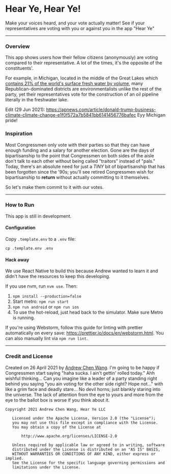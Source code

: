 # Hear Ye, Hear Ye!

Make your voices heard, and your vote actually matter!
See if your representatives are voting
with you or against you in the app "Hear Ye"

---

### Overview

This app shows users how their fellow citizens
(anonymously) are voting compared to their
representative. A lot of the times, it's
the opposite of the constituents'.

For example, in Michigan, located in the 
middle of the Great Lakes which [contains 21% of the world's
surface fresh water by volume](https://en.wikipedia.org/wiki/Great_Lakes),
many Republican-dominated districts are environmentalists
unlike the rest of the party, yet their representatives
vote for the construction of an oil pipeline
literally in the freshwater lake.

Edit (29 Jun 2021): https://apnews.com/article/donald-trump-business-climate-climate-change-e1f0f572a7b5841bb6141456776bafec
Eyy Michigan pride!

### Inspiration

Most Congressmen only vote with their parties
so that they can have enough funding and a salary
for another election. Gone are the days of
bipartisanship to the point that Congressmen on both
sides of the aisle don't talk to each other without
being called "traitors" instead of "pals." Today,
there's an absolute need for just a _TINY_
bit of bipartisanship that has been forgotten
since the '90s; you'll see retired Congressmen
wish for bipartisanship to **return** without
actually committing to it themselves.

So let's make them commit to it with our votes.

---
### How to Run

This app is still in development.

#### Configuration

Copy `.template.env` to a `.env` file:

```shell
cp .template.env .env
```

#### Hack away

We use React Native to build this because Andrew
wanted to learn it and didn't have the resources
to keep this developing.

If you use nvm, run `nvm use`. Then:

1. `npm install --production=false`
1. Start metro: `npm run start`
1. `npm run android` or `npm run ios`
1. To use the hot-reload, just head 
   back to the simulator. Make sure Metro is running.

If you're using Webstorm, follow this guide for linting
with prettier automatically on every 
save: https://prettier.io/docs/en/webstorm.html. You can
also manually lint via `npm run lint`.

---

### Credit and License

Created on 26 April 2021 by
[Andrew Chen Wang](https://github.com/Andrew-Chen-Wang).
I'm going to be happy if Congressmen start
saying "haha sucka. I ain't gettin' rolled today."
Ahh wishful thinking... Can you imagine like a
leader of a party standing right behind you saying
"you ain voting for the other side right? Hope not..."
with like a grim face and deadly stare... No devil horns;
just blankly staring into the universe. The lack of attention
from the eye to yours and more from the eye to the ballot box
is worse if you think about it.

```
Copyright 2021 Andrew Chen Wang, Hear Ye LLC

   Licensed under the Apache License, Version 2.0 (the "License");
   you may not use this file except in compliance with the License.
   You may obtain a copy of the License at

       http://www.apache.org/licenses/LICENSE-2.0

   Unless required by applicable law or agreed to in writing, software
   distributed under the License is distributed on an "AS IS" BASIS,
   WITHOUT WARRANTIES OR CONDITIONS OF ANY KIND, either express or implied.
   See the License for the specific language governing permissions and
   limitations under the License.
```
